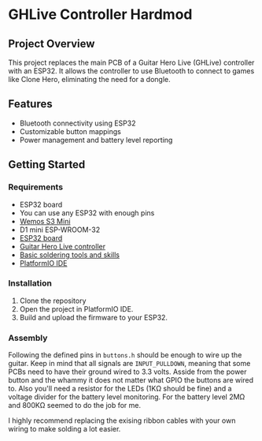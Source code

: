 # GHLive Controller Hardmod

## Project Overview
This project replaces the main PCB of a Guitar Hero Live (GHLive) controller with an ESP32. 
It allows the controller to use Bluetooth to connect to games like Clone Hero, eliminating the need for a dongle.

## Features
- Bluetooth connectivity using ESP32
- Customizable button mappings
- Power management and battery level reporting

## Getting Started
### Requirements
- ESP32 board
 - You can use any ESP32 with enough pins
 - [Wemos S3 Mini](https://www.tinytronics.nl/en/development-boards/microcontroller-boards/with-wi-fi/wemos-s3-mini-esp32-s3-v1.0.0)
 - D1 mini ESP-WROOM-32
- [ESP32 board](https://www.tinytronics.nl/en/development-boards/microcontroller-boards/with-wi-fi/wemos-s3-mini-esp32-s3-v1.0.0)
- [Guitar Hero Live controller](https://www.ebay.com/sch/i.html?_from=R40&_nkw=guitar+hero+live+contoller)
- [Basic soldering tools and skills](https://europe1.discourse-cdn.com/arduino/original/4X/6/5/f/65f9108b9d4b0c8300aa1e1ce5d76e2f1940d1ef.jpeg)
- [PlatformIO IDE](https://platformio.org)

### Installation
1. Clone the repository
2. Open the project in PlatformIO IDE.
3. Build and upload the firmware to your ESP32.

### Assembly
Following the defined pins in `buttons.h` should be enough to wire up the guitar.
Keep in mind that all signals are `INPUT_PULLDOWN`, meaning that some PCBs need to have their ground wired to 3.3 volts.
Asside from the power button and the whammy it does not matter what GPIO the buttons are wired to.
Also you'll need a resistor for the LEDs (1KΩ should be fine) and a voltage divider for the battery level monitoring. 
For the battery level 2MΩ and 800KΩ seemed to do the job for me.

I highly recommend replacing the exising ribbon cables with your own wiring to make solding a lot easier. 